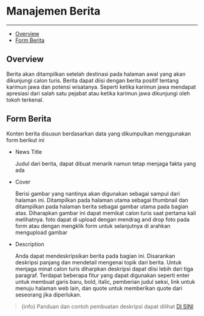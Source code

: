 # Manajemen Berita

---

- [Overview](#overview)
- [Form Berita](#form-berita)

<a name="overview"></a>

## Overview

Berita akan ditampilkan setelah destinasi pada halaman awal yang akan dikunjungi calon turis. Berita dapat diisi dengan berita positif tentang karimun jawa dan potensi wisatanya. Seperti ketika karimun jawa mendapat apresiasi dari salah satu pejabat atau ketika karimun jawa dikunjungi oleh tokoh terkenal.

<a name="form-berita"></a>

## Form Berita

Konten berita disusun berdasarkan data yang dikumpulkan menggunakan form berikut ini

- News Title

  Judul dari berita, dapat dibuat menarik namun tetap menjaga fakta yang ada

- Cover

  Berisi gambar yang nantinya akan digunakan sebagai sampul dari halaman ini. Ditampilkan pada halaman utama sebagai thumbnail dan ditampilkan pada halaman berita sebagai gambar utama pada bagian atas. Diharapkan gambar ini dapat memikat calon turis saat pertama kali melihatnya. foto dapat di upload dengan mendrag and drop foto pada form atau dengan mengklik form untuk selanjutnya di arahkan mengupload gambar

- Description

  Anda dapat mendeskripsikan berita pada bagian ini. Disarankan deskripsi panjang dan mendetail mengenai topik dari berita. Untuk menjaga minat calon turis diharpkan deskripsi dapat diisi lebih dari tiga paragraf. Terdapat beberapa fitur yang dapat digunakan seperti enter untuk membuat garis baru, bold, italic, pemberian judul seksi, link untuk menuju halaman web lain, dan quote untuk memberikan quote dari seseorang jika diperlukan.

> {info} Panduan dan contoh pembuatan deskripsi dapat dilihat [DI SINI](../editor)
